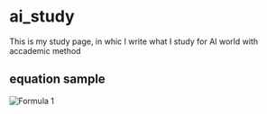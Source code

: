 # ai_study
This is my study page, in whic I write what I study for AI world with accademic method

## equation sample

![Formula 1]("https://chart.googleapis.com/chart?cht=tx&chl=a^2%2Bb^2=c^2")
